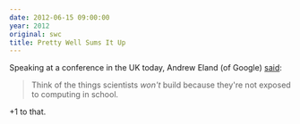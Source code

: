 ```yaml
---
date: 2012-06-15 09:00:00
year: 2012
original: swc
title: Pretty Well Sums It Up
---
```

<p>Speaking at a conference in the UK today, Andrew Eland (of Google) <a href="https://twitter.com/sashalaundy/status/213649321332195332">said</a>:</p>
<blockquote><p>Think of the things scientists <em>won't</em> build because they're not exposed to computing in school.</p></blockquote>
<p>+1 to that.</p>
